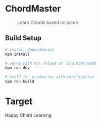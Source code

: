 # ChordMaster

> Learn Chords based on piano

## Build Setup

``` bash
# install dependencies
npm install

# serve with hot reload at localhost:8080
npm run dev

# build for production with minification
npm run build
```

# Target
Happy Chord Learning